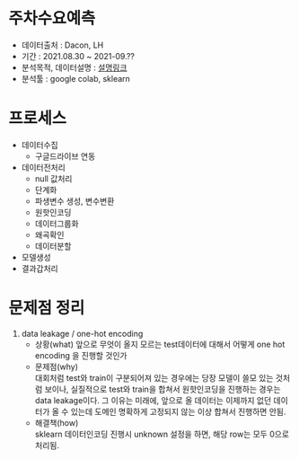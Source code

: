 # 주차수요예측
- 데이터출처 : Dacon, LH
- 기간       : 2021.08.30 ~ 2021-09.??
- 분석목적, 데이터설명 : [설명링크](https://dacon.io/competitions/official/235745/data)
- 분석툴     : google colab, sklearn
# 프로세스
- 데이터수집
    - 구글드라이브 연동   
- 데이터전처리 
    - null 값처리
    - 단계화
    - 파생변수 생성, 변수변환  
    - 원핫인코딩
    - 데이터그룹화
    - 왜곡확인
    - 데이터분할
- 모델생성
- 결과갑처리

# 문제점 정리
1. data leakage / one-hot encoding
    - 상황(what)
            앞으로 무엇이 올지 모르는 test데이터에 대해서 어떻게 one hot encoding 을 진행할 것인가  
    - 문제점(why)  
            대회처럼 test와 train이 구분되어져 있는 경우에는 당장 모델이 쓸모 있는 것처럼 보이나, 실질적으로 test와 train을 합쳐서 원핫인코딩을 진행하는 경우는 data leakage이다. 그 이유는 미래에, 앞으로 올 데이터는 이제까지 없던 데이터가 올 수 있는데 도메인 명확하게 고정되지 않는 이상 합쳐서 진행하면 안됨.  
    - 해결책(how)  
            sklearn 데이터인코딩 진행시 unknown 설정을 하면, 해당 row는 모두 0으로 처리됨.
